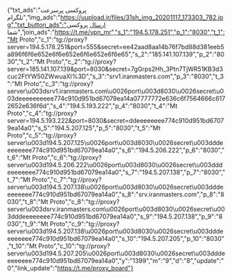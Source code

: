 {"txt_ads":"پروکسی پرسرعت تلگرام","img_ads":"https://uupload.ir/files/31sh_img_20201117_173303_782.jpg","txt_button_ads":"ارسال پروکسی شما","join_ads":"https://t.me/vpn_mr","s_1":"194.5.178.251","p_1":"8030","t_1":"Mt Proto","c_1":"tg://proxy?server=194.5.178.251&port=555&secret=ee42aad8aa14b76f7bd88d381eeb5a896f6f6e652e6f6e652e6f6e652e6f6e65","s_2":"185.141.107.139","p_2":"8030","t_2":"Mt Proto","c_2":"tg://proxy?server=185.141.107.139&port=8030&secret=7gGrps2Hh_3Ptn7TjWR51KB3d3cuc2FtYW50ZWwuaXI%3D","s_3":"srv1.iranmasters.com","p_3":"8030","t_3":"Mt Proto","c_3":"tg://proxy?server\u003dsrv1.iranmasters.com\u0026port\u003d8030\u0026secret\u003deeeeeeeeee774c910d951bd67079ea14a07777772e636c6f7564666c6172652e636f6d","s_4":"194.5.193.222","p_4":"8030","t_4":"Mt Proto","c_4":"tg://proxy?server=194.5.193.222&port=8030&secret=ddeeeeeeee774c910d951bd67079ea14a0","s_5":"194.5.207.125","p_5":"8030","t_5":"Mt Proto","c_5":"tg://proxy?server\u003d194.5.207.125\u0026port\u003d8030\u0026secret\u003dddeeeeeeee774c910d951bd67079ea14a0","s_6":"194.5.206.222","p_6":"8030","t_6":"Mt Proto","c_6":"tg://proxy?server\u003d194.5.206.222\u0026port\u003d8030\u0026secret\u003dddeeeeeeee774c910d951bd67079ea14a0","s_7":"194.5.207.138","p_7":"8030","t_7":"Mt Proto","c_7":"tg://proxy?server\u003d194.5.207.138\u0026port\u003d8030\u0026secret\u003dddeeeeeeee774c910d951bd67079ea14a0","s_8":"srv.iranmasters.com","p_8":"8030","t_8":"Mt Proto","c_8":"tg://proxy?server\u003dsrv.iranmasters.com\u0026port\u003d8030\u0026secret\u003dddeeeeeeee774c910d951bd67079ea14a0","s_9":"194.5.207.138","p_9":"8030","t_9":"Mt Proto","c_9":"tg://proxy?server\u003d194.5.207.138\u0026port\u003d8030\u0026secret\u003dddeeeeeeee774c910d951bd67079ea14a0","s_10":"194.5.207.205","p_10":"8030","t_10":"Mt Proto","c_10":"tg://proxy?server\u003d194.5.207.205\u0026port\u003d8030\u0026secret\u003dddeeeeeeee774c910d951bd67079ea14a0","y":"1399","m":"9","d":"8","update":"0","link_update":"https://t.me/proxy_board"}
